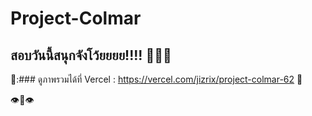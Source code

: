 # Project-Colmar

## สอบวันนี้สนุกจังโว้ยยยย!!!! 🎉🎉🎉

🌟:### ดูภาพรวมได้ที่ Vercel : https://vercel.com/jizrix/project-colmar-62 🌟 

:eye::lips::eye:
